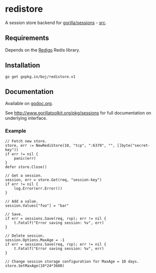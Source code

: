 # redistore

A session store backend for [gorilla/sessions](http://www.gorillatoolkit.org/pkg/sessions) - [src](https://github.com/gorilla/sessions).

## Requirements

Depends on the [Redigo](https://github.com/garyburd/redigo) Redis library.

## Installation

    go get gopkg.in/boj/redistore.v1

## Documentation

Available on [godoc.org](http://www.godoc.org/gopkg.in/boj/redistore.v1).

See http://www.gorillatoolkit.org/pkg/sessions for full documentation on underlying interface.

### Example

    // Fetch new store.
    store, err := NewRediStore(10, "tcp", ":6379", "", []byte("secret-key"))
    if err != nil {
        panic(err)
    }
    defer store.Close()

    // Get a session.
	session, err = store.Get(req, "session-key")
	if err != nil {
        log.Error(err.Error())
    }

    // Add a value.
    session.Values["foo"] = "bar"

    // Save.
    if err = sessions.Save(req, rsp); err != nil {
        t.Fatalf("Error saving session: %v", err)
    }

    // Delete session.
    session.Options.MaxAge = -1
    if err = sessions.Save(req, rsp); err != nil {
        t.Fatalf("Error saving session: %v", err)
    }

    // Change session storage configuration for MaxAge = 10 days.
    store.SetMaxAge(10*24*3600)

